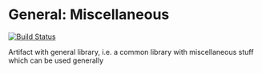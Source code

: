 # General: Miscellaneous

[![Build Status](https://travis-ci.org/pmeisen/gen-misc.svg?branch=master)](https://travis-ci.org/pmeisen/gen-misc)

Artifact with general library, i.e. a common library with miscellaneous stuff which can be used generally
